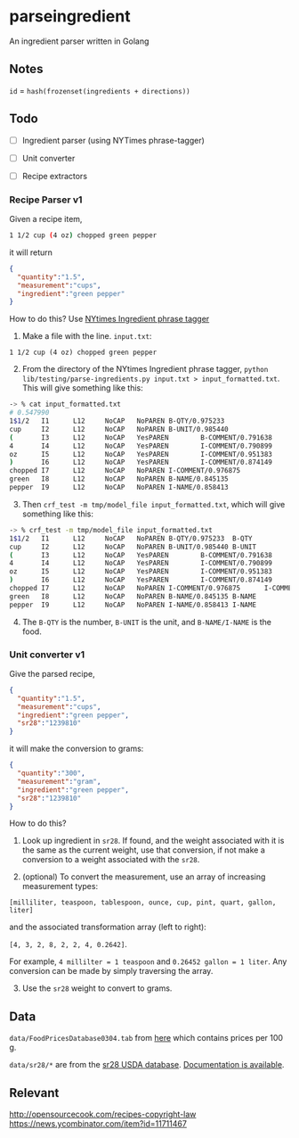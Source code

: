 # parseingredient
An ingredient parser written in Golang


## Notes

`id` = `hash(frozenset(ingredients + directions))`

## Todo

- [ ] Ingredient parser (using NYTimes phrase-tagger)
- [ ] Unit converter
- [ ] Recipe extractors


### Recipe Parser v1

Given a recipe item,

```bash
1 1/2 cup (4 oz) chopped green pepper
```

it will return

```json
{
  "quantity":"1.5",
  "measurement":"cups",
  "ingredient":"green pepper"
}
```

How to do this? Use [NYtimes Ingredient phrase tagger](https://github.com/schollz/ingredient-phrase-tagger)

1. Make a file with the line. `input.txt`:
```
1 1/2 cup (4 oz) chopped green pepper
```
2. From the directory of the NYtimes Ingredient phrase tagger, `python lib/testing/parse-ingredients.py input.txt > input_formatted.txt`. This will give something like this:
```bash
-> % cat input_formatted.txt
# 0.547990
1$1/2   I1      L12     NoCAP   NoPAREN B-QTY/0.975233
cup     I2      L12     NoCAP   NoPAREN B-UNIT/0.985440
(       I3      L12     NoCAP   YesPAREN        B-COMMENT/0.791638
4       I4      L12     NoCAP   YesPAREN        I-COMMENT/0.790899
oz      I5      L12     NoCAP   YesPAREN        I-COMMENT/0.951383
)       I6      L12     NoCAP   YesPAREN        I-COMMENT/0.874149
chopped I7      L12     NoCAP   NoPAREN I-COMMENT/0.976875
green   I8      L12     NoCAP   NoPAREN B-NAME/0.845135
pepper  I9      L12     NoCAP   NoPAREN I-NAME/0.858413
```
3. Then `crf_test -m tmp/model_file input_formatted.txt`, which will give something like this:
```bash
-> % crf_test -m tmp/model_file input_formatted.txt
1$1/2   I1      L12     NoCAP   NoPAREN B-QTY/0.975233  B-QTY
cup     I2      L12     NoCAP   NoPAREN B-UNIT/0.985440 B-UNIT
(       I3      L12     NoCAP   YesPAREN        B-COMMENT/0.791638      B-COMMENT
4       I4      L12     NoCAP   YesPAREN        I-COMMENT/0.790899      I-COMMENT
oz      I5      L12     NoCAP   YesPAREN        I-COMMENT/0.951383      I-COMMENT
)       I6      L12     NoCAP   YesPAREN        I-COMMENT/0.874149      I-COMMENT
chopped I7      L12     NoCAP   NoPAREN I-COMMENT/0.976875      I-COMMENT
green   I8      L12     NoCAP   NoPAREN B-NAME/0.845135 B-NAME
pepper  I9      L12     NoCAP   NoPAREN I-NAME/0.858413 I-NAME
```
4. The `B-QTY` is the number, `B-UNIT` is the unit, and `B-NAME/I-NAME` is the food.

### Unit converter v1

Give the parsed recipe,

```json
{
  "quantity":"1.5",
  "measurement":"cups",
  "ingredient":"green pepper",
  "sr28":"1239810"
}
```

it will make the conversion to grams:

```json
{
  "quantity":"300",
  "measurement":"gram",
  "ingredient":"green pepper",
  "sr28":"1239810"
}
```

How to do this?

1. Look up ingredient in `sr28`. If found, and the weight associated with it is the same as the current weight, use that conversion, if not make a conversion to a weight associated with the `sr28`.

2. (optional) To convert the measurement, use an array of increasing measurement types:

  `[milliliter, teaspoon, tablespoon, ounce, cup, pint, quart, gallon, liter]`

  and the associated transformation array (left to right):

  `[4, 3, 2, 8, 2, 2, 4, 0.2642]`.

  For example, `4 millilter = 1 teaspoon` and `0.26452 gallon = 1 liter`. Any conversion can be made by simply traversing the array.

3. Use the `sr28` weight to convert to grams.


## Data

`data/FoodPricesDatabase0304.tab` from [here](http://www.cnpp.usda.gov/USDAFoodPlansCostofFood) which contains prices per 100 g.

`data/sr28/*` are from the [sr28 USDA database](http://www.ars.usda.gov/Services/docs.htm?docid=25700).
[Documentation is available](http://www.ars.usda.gov/SP2UserFiles/Place/80400525/Data/SR/SR28/sr28_doc.pdf).


## Relevant

http://opensourcecook.com/recipes-copyright-law 
https://news.ycombinator.com/item?id=11711467
